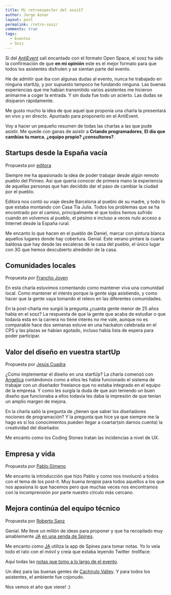 ```yaml
---
title: Mi retroespecter del sosz17
author: Jorge Aznar
layout: post
permalink: /retro-sosz/
comments: true
tags:
  - Eventos
  - Sosz
---
```


Si del [AntiEvent](http://jorgeatgu.com/blog/retro-anti-event/) salí
encantado con el formato Open Space, el sosz ha sido la confirmación de
que **en mi opinión** este es el mejor formato para que todos los
asistentes disfruten y se sientan parte del evento.

<!--more-->

He de admitir que iba con algunas dudas al evento, nunca he trabajado en
ninguna startUp, y por supuesto tampoco he fundando ninguna. Las buenas
experiencias que me habían transmitido varios asistentes me hicieron
animarme a coger la entrada. Y sin duda fue todo un acierto. Las dudas
se disiparon rápidamente.

Me gusto mucho la idea de que aquel que proponía una charla la
presentará en vivo y en directo. Apuntado para proponerlo en el
AntiEvent.

Voy a hacer un pequeño resumen de todas las charlas a las que pude
asistir. Me quede con ganas de asistir a **Criando programadores**, **El
día que cambias tu marca**, **¿equipo propio? ¿consultores?**.

Startups desde la España vacía
------------------------------

Propuesta por [editora](https://twitter.com/editora)

Siempre me ha apasionado la idea de poder trabajar desde algún remoto
pueblo del Pirineo. Así que quería conocer de primera mano la
experiencia de aquellas personas que han decidido dar el paso de cambiar
la ciudad por el pueblo.

Editora nos contó su viaje desde Barcelona al pueblo de su madre, y todo
lo que estaba montando con Casa Tia Julia. Todos los problemas que se ha
encontrado por el camino, principalmente el que todos hemos sufrido
cuando en volvemos al pueblo, el pésimo e incluso a veces nulo acceso a
Internet desde la España rural.

Me encanto lo que hacen en el pueblo de Daniel, marcar con pintura
blanca aquellos lugares donde hay cobertura. Genial. Este verano pintare
la cuarta baldosa que hay desde las escaleras de la casa del pueblo, el
único lugar con 3G que hemos descubierto alrededor de la casa.

Comunidades locales
-------------------

Propuesta por [Francho Joven](https://twitter.com/francholab)

En esta charla estuvimos comentando como mantener viva una comunidad
local. Como mantener el interés porque la gente siga asistiendo, y como
hacer que la gente vaya tomando el relevo en las diferentes comunidades.

En la post-charla me surgió la pregunta ¿cuanta gente menor de 25 años
había en el sosz? La respuesta de que la gente que acaba de estudiar o
que todavía esta en la carrera no tiene interés no me vale, aunque no es
comparable hace dos semanas estuve en una hackaton celebrada en el CPS y
las plazas se habían agotado, incluso había lista de espera para poder
participar.

Valor del diseño en vuestra startUp
-----------------------------------

Propuesta por [Jesús Cuadra](https://twitter.com/tallergorilas)

¿Como implementar el diseño en una startUp? La charla comenzó con
[Angelica](https://twitter.com/alozalv) contándonos como a ellos les
había funcionado el sistema de trabajar con un diseñador freelance que
no estaba integrado en el equipo de la empresa. Y como les surgía la
duda de que aún teniendo un buen diseño que funcionaba a ellos todavía
les daba la impresión de que tenían un amplío margen de mejora.

En la charla salió la pregunta de ¿tienen que saber los diseñadores
nociones de programación? Y la pregunta que hice ya que siempre me la
hago es si los conocimientos pueden llegar a coartar(sin darnos cuenta)
la creatividad del diseñador.

Me encanto como los Coding Stones tratan las incidencias a nivel de UX.

Empresa y vida
--------------

Propuesta por [Pablo Gimeno](https://twitter.com/pablojimeno)

Me encanto la introducción que hizo Pablo y como nos involucró a todos
con el tema de los post-it. Muy buena *terapia* para todos aquellos a
los que nos apasiona lo que hacemos pero que muchas veces nos
encontramos con la incomprensión por parte nuestro círculo más cercano.

Mejora continúa del equipo técnico
----------------------------------

Propuesta por [Roberto Sanz](https://twitter.com/rsciriano)

Genial. Me lleve un millón de ideas para proponer y que ha recopilado
muy amablemente [JA](http://eckelon.net) [en una senda de
Spines](https://spines.me/p/eckelon/mejora-continua-del-equipo-tecnico-number-sosz17).

Me encanto como [JA](https://twitter.com/eckelon) utiliza la app de
Spines para tomar notas. Yo lo veía todo el rato con el móvil y creía
que estaba leyendo Twitter :trollface:

Aquí todas las [notas que tomo a lo largo de el
evento](https://gist.github.com/eckelon/b188aaf559fe880bc0ee0cbda29555aa).

Un diez para las buenas gentes de [Cachirulo
Valley](http://cachirulovalley.com). Y para todos los asistentes, el
ambiente fue cojonudo.

Nos vemos el año que viene! :)
